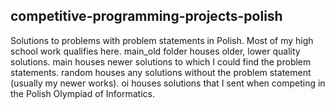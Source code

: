 ## competitive-programming-projects-polish

Solutions to problems with problem statements in Polish.
Most of my high school work qualifies here.
main_old folder houses older, lower quality solutions.
main houses newer solutions to which I could find the problem statements.
random houses any solutions without the problem statement (usually my newer works).
oi houses solutions that I sent when competing in the Polish Olympiad of Informatics.